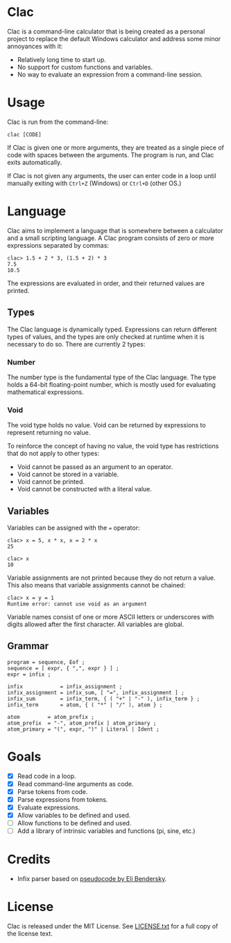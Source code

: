 # Clac
Clac is a command-line calculator that is being created as a personal project
to replace the default Windows calculator and address some minor annoyances
with it:
* Relatively long time to start up.
* No support for custom functions and variables.
* No way to evaluate an expression from a command-line session.

# Usage
Clac is run from the command-line:
```shell
clac [CODE]
```

If Clac is given one or more arguments, they are treated as a single piece of
code with spaces between the arguments. The program is run, and Clac exits
automatically.

If Clac is not given any arguments, the user can enter code in a loop until
manually exiting with `Ctrl+Z` (Windows) or `Ctrl+D` (other OS.)

# Language
Clac aims to implement a language that is somewhere between a calculator and a
small scripting language. A Clac program consists of zero or more expressions
separated by commas:
```
clac> 1.5 + 2 * 3, (1.5 + 2) * 3
7.5
10.5
```

The expressions are evaluated in order, and their returned values are printed.

## Types
The Clac language is dynamically typed. Expressions can return different types
of values, and the types are only checked at runtime when it is necessary to do
so. There are currently 2 types:

### Number
The number type is the fundamental type of the Clac language. The type holds a
64-bit floating-point number, which is mostly used for evaluating mathematical
expressions.

### Void
The void type holds no value. Void can be returned by expressions to represent
returning no value.

To reinforce the concept of having no value, the void type has restrictions
that do not apply to other types:
* Void cannot be passed as an argument to an operator.
* Void cannot be stored in a variable.
* Void cannot be printed.
* Void cannot be constructed with a literal value.

## Variables
Variables can be assigned with the `=` operator:
```
clac> x = 5, x * x, x = 2 * x
25

clac> x
10
```

Variable assignments are not printed because they do not return a value. This
also means that variable assignments cannot be chained:
```
clac> x = y = 1
Runtime error: cannot use void as an argument
```

Variable names consist of one or more ASCII letters or underscores with digits
allowed after the first character. All variables are global.

## Grammar
```EBNF
program = sequence, Eof ;
sequence = [ expr, { ",", expr } ] ;
expr = infix ;

infix            = infix_assignment ;
infix_assignment = infix_sum, [ "=", infix_assignment ] ;
infix_sum        = infix_term, { ( "+" | "-" ), infix_term } ;
infix_term       = atom, { ( "*" | "/" ), atom } ;

atom         = atom_prefix ;
atom_prefix  = "-", atom_prefix | atom_primary ;
atom_primary = "(", expr, ")" | Literal | Ident ;
```

# Goals
* [x] Read code in a loop.
* [x] Read command-line arguments as code.
* [x] Parse tokens from code.
* [x] Parse expressions from tokens.
* [x] Evaluate expressions.
* [x] Allow variables to be defined and used.
* [ ] Allow functions to be defined and used.
* [ ] Add a library of intrinsic variables and functions (pi, sine, etc.)

# Credits
* Infix parser based on
[pseudocode by Eli Bendersky](https://eli.thegreenplace.net/2012/08/02/parsing-expressions-by-precedence-climbing).

# License
Clac is released under the MIT License. See [LICENSE.txt](/LICENSE.txt) for a
full copy of the license text.
